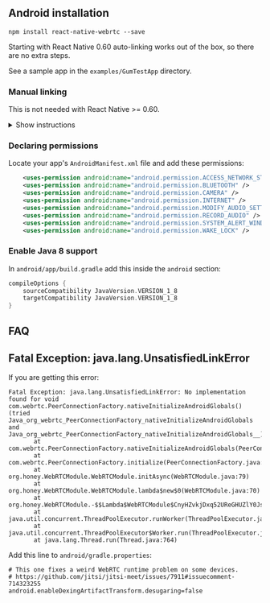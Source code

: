 ## Android installation

`npm install react-native-webrtc --save`

Starting with React Native 0.60 auto-linking works out of the box, so there are no extra steps.

See a sample app in the `examples/GumTestApp` directory.

### Manual linking

This is not needed with React Native >= 0.60.

<details><summary>Show instructions</summary>

In `android/settings.gradle`, add WebRTCModule:

```gradle
include ':WebRTCModule', ':app'
project(':WebRTCModule').projectDir = new File(rootProject.projectDir, '../node_modules/react-native-webrtc/android')
```

In `android/app/build.gradle`, add WebRTCModule to dependencies:

```gradle
dependencies {
  ...
  compile project(':WebRTCModule')
}
```

In your `MainApplication.java`:

```java
@Override
protected List<ReactPackage> getPackages() {
    return Arrays.<ReactPackage>asList(
        new MainReactPackage(),
        new org.honey.WebRTCModule.WebRTCModulePackage() // <-- Add this line
    );
}
```

</details>

### Declaring permissions

Locate your app's `AndroidManifest.xml` file and add these permissions:

```xml
    <uses-permission android:name="android.permission.ACCESS_NETWORK_STATE" />
    <uses-permission android:name="android.permission.BLUETOOTH" />
    <uses-permission android:name="android.permission.CAMERA" />
    <uses-permission android:name="android.permission.INTERNET" />
    <uses-permission android:name="android.permission.MODIFY_AUDIO_SETTINGS" />
    <uses-permission android:name="android.permission.RECORD_AUDIO" />
    <uses-permission android:name="android.permission.SYSTEM_ALERT_WINDOW" />
    <uses-permission android:name="android.permission.WAKE_LOCK" />
```

### Enable Java 8 support

In `android/app/build.gradle` add this inside the `android` section:

```gradle
compileOptions {
    sourceCompatibility JavaVersion.VERSION_1_8
    targetCompatibility JavaVersion.VERSION_1_8
}
```

## FAQ

## Fatal Exception: java.lang.UnsatisfiedLinkError

If you are getting this error:

```
Fatal Exception: java.lang.UnsatisfiedLinkError: No implementation found for void com.webrtc.PeerConnectionFactory.nativeInitializeAndroidGlobals() (tried Java_org_webrtc_PeerConnectionFactory_nativeInitializeAndroidGlobals and Java_org_webrtc_PeerConnectionFactory_nativeInitializeAndroidGlobals__)
       at com.webrtc.PeerConnectionFactory.nativeInitializeAndroidGlobals(PeerConnectionFactory.java)
       at com.webrtc.PeerConnectionFactory.initialize(PeerConnectionFactory.java:306)
       at org.honey.WebRTCModule.WebRTCModule.initAsync(WebRTCModule.java:79)
       at org.honey.WebRTCModule.WebRTCModule.lambda$new$0(WebRTCModule.java:70)
       at org.honey.WebRTCModule.-$$Lambda$WebRTCModule$CnyHZvkjDxq52UReGHUZlY0JsVw.run(-.java:4)
       at java.util.concurrent.ThreadPoolExecutor.runWorker(ThreadPoolExecutor.java:1162)
       at java.util.concurrent.ThreadPoolExecutor$Worker.run(ThreadPoolExecutor.java:636)
       at java.lang.Thread.run(Thread.java:764)
```

Add this line to `android/gradle.properties`:

```
# This one fixes a weird WebRTC runtime problem on some devices.
# https://github.com/jitsi/jitsi-meet/issues/7911#issuecomment-714323255
android.enableDexingArtifactTransform.desugaring=false

```
